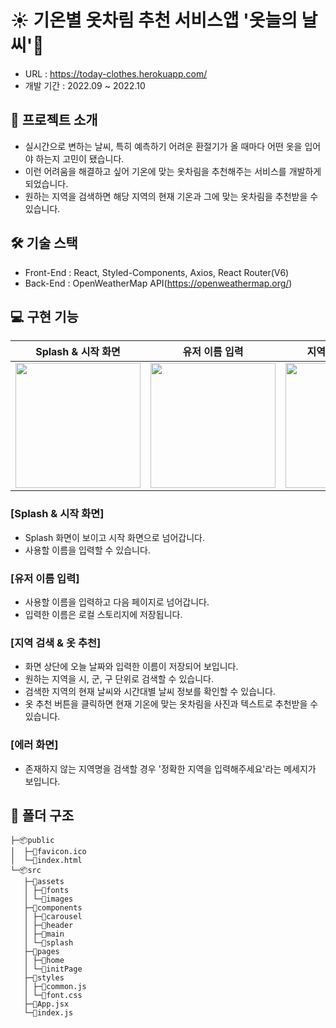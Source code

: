 # ☀️ 기온별 옷차림 추천 서비스앱 '옷늘의 날씨'👕
- URL : https://today-clothes.herokuapp.com/
- 개발 기간 : 2022.09 ~ 2022.10

## 📖 프로젝트 소개
- 실시간으로 변하는 날씨, 특히 예측하기 어려운 환절기가 올 때마다 어떤 옷을 입어야 하는지 고민이 됐습니다.
- 이런 어려움을 해결하고 싶어 기온에 맞는 옷차림을 추천해주는 서비스를 개발하게 되었습니다.
- 원하는 지역을 검색하면 해당 지역의 현재 기온과 그에 맞는 옷차림을 추천받을 수 있습니다.
 
## 🛠 기술 스택
- Front-End : React, Styled-Components, Axios, React Router(V6)
- Back-End : OpenWeatherMap API(https://openweathermap.org/)

## 💻 구현 기능

<div>

|Splash & 시작 화면 | 유저 이름 입력 | 지역 검색 & 옷 추천| 에러 화면 |
|:---:|:---:|:---:|:---:|
|<img src="https://user-images.githubusercontent.com/99578007/196025627-5b855f62-307c-4368-85e9-16276483a02f.gif" width=200 />|<img src="https://user-images.githubusercontent.com/99578007/196025682-d64ac80c-331d-4236-8df6-204570fbe126.gif" width=200 />|<img src="https://user-images.githubusercontent.com/99578007/196025685-068fde1a-bc3b-44a5-97a4-7d93d2316234.gif" width=200 />|<img src="https://user-images.githubusercontent.com/99578007/196033598-3f41d3fa-8d83-4002-b129-42f8890cb21f.gif" width=200 />

</div>

### [Splash & 시작 화면]	
- Splash 화면이 보이고 시작 화면으로 넘어갑니다.
- 사용할 이름을 입력할 수 있습니다.

### [유저 이름 입력]
- 사용할 이름을 입력하고 다음 페이지로 넘어갑니다.
- 입력한 이름은 로컬 스토리지에 저장됩니다.

### [지역 검색 & 옷 추천]
- 화면 상단에 오늘 날짜와 입력한 이름이 저장되어 보입니다.
- 원하는 지역을 시, 군, 구 단위로 검색할 수 있습니다.
- 검색한 지역의 현재 날씨와 시간대별 날씨 정보를 확인할 수 있습니다.
- 옷 추천 버튼을 클릭하면 현재 기온에 맞는 옷차림을 사진과 텍스트로 추천받을 수 있습니다.

### [에러 화면]
- 존재하지 않는 지역명을 검색할 경우 '정확한 지역을 입력해주세요'라는 메세지가 보입니다.

## 📁 폴더 구조
```
├─📦public
│  ├─📄favicon.ico
│  └─📄index.html
└─📦src
   ├─📂assets
   │ ├─📁fonts
   │ └─📁images
   ├─📂components
   │ ├─📁carousel
   │ ├─📁header
   │ ├─📁main
   │ └─📁splash
   ├─📂pages
   │ ├─📁home
   │ └─📁initPage
   ├─📂styles
   │ ├─📄common.js
   │ └─📄font.css
   ├─📄App.jsx
   └─📄index.js
```
